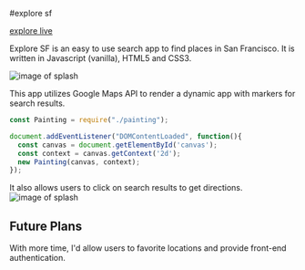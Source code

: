 #explore sf

[explore live][explore]

[explore]: https://kattelles.github.io/exploresf/


Explore SF is an easy to use search app to find places in San Francisco. It is written in Javascript (vanilla), HTML5 and CSS3.

![image of splash](https://github.com/kattelles/JS-Paint/blob/master/app/assets/img/screenshot.png)

This app utilizes Google Maps API to render a dynamic app with markers for search results.

```Javascript
const Painting = require("./painting");

document.addEventListener("DOMContentLoaded", function(){
  const canvas = document.getElementById('canvas');
  const context = canvas.getContext('2d');
  new Painting(canvas, context);
});
```

It also allows users to click on search results to get directions.
![image of splash](https://github.com/kattelles/JS-Paint/blob/master/app/assets/img/click.png)

## Future Plans

With more time, I'd allow users to favorite locations and provide front-end authentication.
